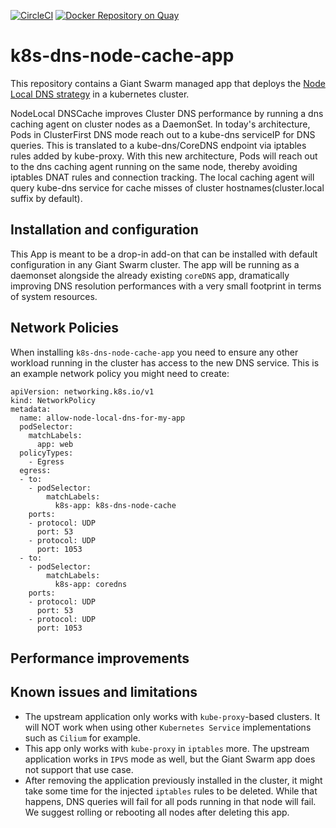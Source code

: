 [![CircleCI](https://circleci.com/gh/giantswarm/k8s-dns-node-cache-app/tree/main.svg?style=svg)](https://circleci.com/gh/giantswarm/k8s-dns-node-cache-app/tree/main) [![Docker Repository on Quay](https://quay.io/repository/giantswarm/k8s-dns-node-cache/status "Docker Repository on Quay")](https://quay.io/repository/giantswarm/k8s-dns-node-cache)

# k8s-dns-node-cache-app

This repository contains a Giant Swarm managed app that deploys the [Node Local DNS strategy](https://kubernetes.io/docs/tasks/administer-cluster/nodelocaldns/) in a kubernetes cluster.

NodeLocal DNSCache improves Cluster DNS performance by running a dns caching agent on cluster nodes as a DaemonSet.
In today's architecture, Pods in ClusterFirst DNS mode reach out to a kube-dns serviceIP for DNS queries.
This is translated to a kube-dns/CoreDNS endpoint via iptables rules added by kube-proxy.
With this new architecture, Pods will reach out to the dns caching agent running on the same node, thereby avoiding iptables DNAT rules and connection tracking.
The local caching agent will query kube-dns service for cache misses of cluster hostnames(cluster.local suffix by default).

## Installation and configuration

This App is meant to be a drop-in add-on that can be installed with default configuration in any Giant Swarm cluster.
The app will be running as a daemonset alongside the already existing `coreDNS` app, dramatically improving DNS resolution
performances with a very small footprint in terms of system resources.

## Network Policies

When installing `k8s-dns-node-cache-app` you need to ensure any other workload running in the cluster has access to the new DNS service.
This is an example network policy you might need to create:

```
apiVersion: networking.k8s.io/v1
kind: NetworkPolicy
metadata:
  name: allow-node-local-dns-for-my-app
  podSelector:
    matchLabels:
      app: web
  policyTypes:
    - Egress
  egress:
  - to:
    - podSelector:
        matchLabels:
          k8s-app: k8s-dns-node-cache
    ports:
    - protocol: UDP
      port: 53
    - protocol: UDP
      port: 1053
  - to:
    - podSelector:
        matchLabels:
          k8s-app: coredns
    ports:
    - protocol: UDP
      port: 53
    - protocol: UDP
      port: 1053
```

## Performance improvements



## Known issues and limitations

- The upstream application only works with `kube-proxy`-based clusters. It will NOT work when using other `Kubernetes Service` implementations such as `Cilium` for example.
- This app only works with `kube-proxy` in `iptables` more. The upstream application works in `IPVS` mode as well, but the Giant Swarm app does not support that use case.
- After removing the application previously installed in the cluster, it might take some time for the injected `iptables` rules to be deleted. 
  While that happens, DNS queries will fail for all pods running in that node will fail. We suggest rolling or rebooting all nodes after deleting this app.
